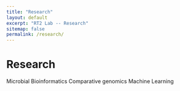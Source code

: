 ```yaml
---
title: "Research"
layout: default
excerpt: "RT2 Lab -- Research"
sitemap: false
permalink: /research/
---
```


# Research

Microbial Bioinformatics
Comparative genomics
Machine Learning
